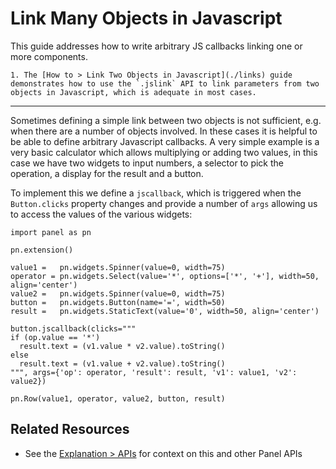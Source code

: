 # Link Many Objects in Javascript

This guide addresses how to write arbitrary JS callbacks linking one or more components.

```{admonition} Prerequisites
1. The [How to > Link Two Objects in Javascript](./links) guide demonstrates how to use the `.jslink` API to link parameters from two objects in Javascript, which is adequate in most cases.
```

---

Sometimes defining a simple link between two objects is not sufficient, e.g. when there are a number of objects involved. In these cases it is helpful to be able to define arbitrary Javascript callbacks. A very simple example is a very basic calculator which allows multiplying or adding two values, in this case we have two widgets to input numbers, a selector to pick the operation, a display for the result and a button.

To implement this we define a `jscallback`, which is triggered when the `Button.clicks` property changes and provide a number of `args` allowing us to access the values of the various widgets:

```{pyodide}
import panel as pn

pn.extension()

value1 =   pn.widgets.Spinner(value=0, width=75)
operator = pn.widgets.Select(value='*', options=['*', '+'], width=50, align='center')
value2 =   pn.widgets.Spinner(value=0, width=75)
button =   pn.widgets.Button(name='=', width=50)
result =   pn.widgets.StaticText(value='0', width=50, align='center')

button.jscallback(clicks="""
if (op.value == '*')
  result.text = (v1.value * v2.value).toString()
else
  result.text = (v1.value + v2.value).toString()
""", args={'op': operator, 'result': result, 'v1': value1, 'v2': value2})

pn.Row(value1, operator, value2, button, result)
```

## Related Resources
- See the [Explanation > APIs](../../explanation/apis/index.md) for context on this and other Panel APIs
